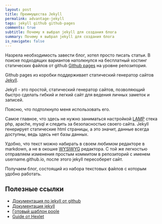 ```yaml
---
layout: post
title: Преимущества Jekyll
permalink: advantage-jekyll
tags: jekyll github github-pages
comments: true
subtitle: Почему я выбрал jekyll для создания блога
summary: Почему я выбрал jekyll для создания блога
is_navigate: false
---
```


Назрела необходимость завести блог, хотел просто писать статьи.
В поиске подходящих вариантов натолкнулся на бесплатный хостинг статических файлов от github [Github pages](https://pages.github.com/) 
на уровне репозитория.

Github pages из коробки поддерживает статический генератор сайтов [Jekyll](https://jekyllrb.com/).

Jekyll - это простой, статический генератор сайтов, позволяющий быстро сделать гибкий и легкий сайт 
для ведения личных заметок и записей.

Поясню, что подтолкнуло меня использовать его.

Самое главное, что здесь не нужно заниматься настройкой [LAMP](https://ru.wikipedia.org/wiki/LAMP) стека php, apache,
mysql и следить за безопасностью своего сайта. 
Jekyll генерирует статические html страницы, а это значит, данные всегда доступны, ведь здесь нет базы данных.

Удобно, что текст можно набирать в своем любимом редакторе в markdown, а не в окошке [WYSIWYG](https://ru.wikipedia.org/wiki/WYSIWYG) редактора.
С той же легкостью отправляем изменения простым коммитом в репозиторий с именем username.github.io, после этого jekyll пересоберет сайт.

Получаем блог, состоящий из набора текстовых файлов с которым удобно работать.

## Полезные ссылки

- [Документация по jekyll от github](https://help.github.com/en/articles/using-jekyll-as-a-static-site-generator-with-github-pages)
- [Документация jekyll](https://jekyllrb.com/docs/)
- [Готовый шаблон poole](http://getpoole.com/)
- [Guide от Hexlet](https://guides.hexlet.io/jekyll/)
